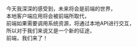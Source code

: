今天我深深的感受到，未来将会是前端的世界，  
本地客户端应用将会被前端所取代，  
前端如果需要调用系统资源，将通过本地API进行交互，  
所以对于我们来说又是一个新的征途，  
前端，我们来了！